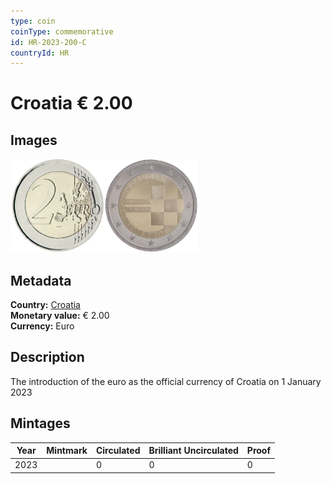 ```yaml
---
type: coin
coinType: commemorative
id: HR-2023-200-C
countryId: HR
---
```


# Croatia € 2.00

## Images

<img src="../../Images/common-2007-200.webp" height="150" alt="Front image"><img src="Images/HR-2023-200.webp" height="150" alt="Back image">

## Metadata

**Country:** [Croatia](../../Countries/Croatia/index.md)\
**Monetary value:** € 2.00\
**Currency:** Euro

## Description
The introduction of the euro as the official currency of Croatia on 1 January 2023

## Mintages

| Year | Mintmark | Circulated | Brilliant Uncirculated | Proof |
| ---- | -------- | ---------- | ---------------------- | ----- |
| 2023 | | 0 | 0 | 0 |
